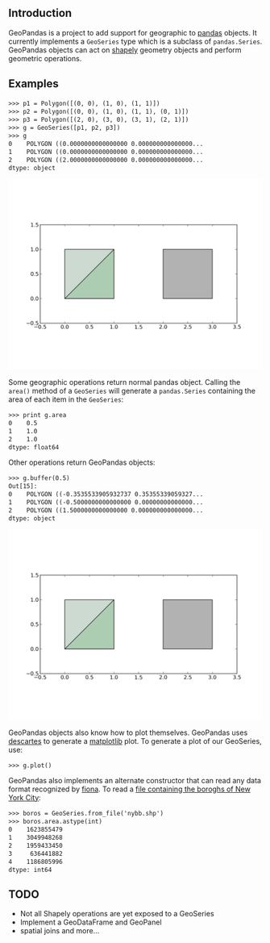 Introduction
------------

GeoPandas is a project to add support for geographic to [pandas](http://pandas.pydata.org) objects.  It currently implements a `GeoSeries` type which is a subclass of `pandas.Series`.
GeoPandas objects can act on [shapely](http://toblerity.github.io/shapely) geometry objects and perform geometric operations.

Examples
--------

    >>> p1 = Polygon([(0, 0), (1, 0), (1, 1)])
    >>> p2 = Polygon([(0, 0), (1, 0), (1, 1), (0, 1)])
    >>> p3 = Polygon([(2, 0), (3, 0), (3, 1), (2, 1)])
    >>> g = GeoSeries([p1, p2, p3])
    >>> g
    0    POLYGON ((0.0000000000000000 0.000000000000000...
    1    POLYGON ((0.0000000000000000 0.000000000000000...
    2    POLYGON ((2.0000000000000000 0.000000000000000...
    dtype: object

![Example 1](examples/test.png)

Some geographic operations return normal pandas object.  Calling the `area()` method of a `GeoSeries` will generate a `pandas.Series` containing the area of each item in the `GeoSeries`:

    >>> print g.area
    0    0.5
    1    1.0
    2    1.0
    dtype: float64

Other operations return GeoPandas objects:

    >>> g.buffer(0.5)
    Out[15]:
    0    POLYGON ((-0.3535533905932737 0.35355339059327...
    1    POLYGON ((-0.5000000000000000 0.00000000000000...
    2    POLYGON ((1.5000000000000000 0.000000000000000...
    dtype: object

![Example 2](examples/test.png)

GeoPandas objects also know how to plot themselves.  GeoPandas uses [descartes](https://pypi.python.org/pypi/descartes) to generate a [matplotlib](http://matplotlib.org) plot. To generate a plot of our GeoSeries, use:

    >>> g.plot()

GeoPandas also implements an alternate constructor that can read any data format recognized by [fiona](http://toblerity.github.io/fiona).  To read a [file containing the boroghs of New York City](http://www.nyc.gov/html/dcp/download/bytes/nybb_13a.zip):

    >>> boros = GeoSeries.from_file('nybb.shp')
    >>> boros.area.astype(int)
    0    1623855479
    1    3049948268
    2    1959433450
    3     636441882
    4    1186805996
    dtype: int64

TODO
----

- Not all Shapely operations are yet exposed to a GeoSeries
- Implement a GeoDataFrame and GeoPanel
- spatial joins and more...
